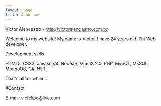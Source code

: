 ```yaml
---
layout: page
title: About me 
---
```


Victor Alencastro - http://victoralencastro.com.br

Welcome to my website! My name is Victor. I have 24 years old. I'm Web developer.

Development skills

HTML5, CSS3, Javascript, NodeJS, VueJS 2.0, PHP, MySQL, MsSQL, MongoDB, C# .NET.

That's all for while...

#Contact

E-mail: vicfelipe@live.com